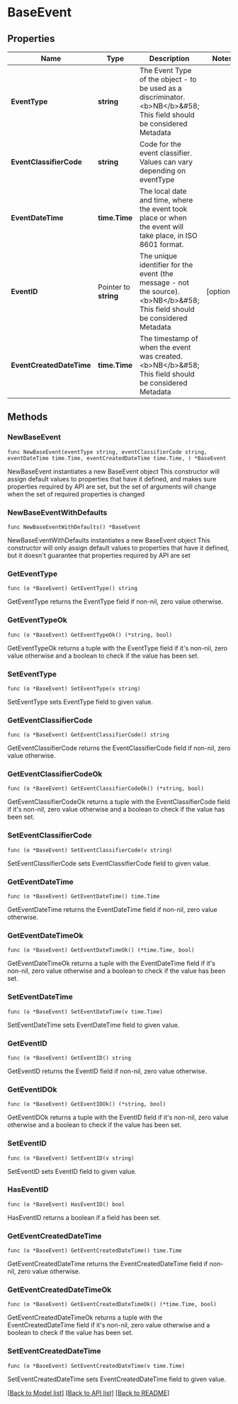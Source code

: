 # BaseEvent

## Properties

Name | Type | Description | Notes
------------ | ------------- | ------------- | -------------
**EventType** | **string** | The Event Type of the object - to be used as a discriminator.  &lt;b&gt;NB&lt;/b&gt;&amp;#58; This field should be considered Metadata  | 
**EventClassifierCode** | **string** | Code for the event classifier. Values can vary depending on eventType  | 
**EventDateTime** | **time.Time** | The local date and time, where the event took place or when the event will take place, in ISO 8601 format. | 
**EventID** | Pointer to **string** | The unique identifier for the event (the message - not the source).  &lt;b&gt;NB&lt;/b&gt;&amp;#58; This field should be considered Metadata  | [optional] 
**EventCreatedDateTime** | **time.Time** | The timestamp of when the event was created.  &lt;b&gt;NB&lt;/b&gt;&amp;#58; This field should be considered Metadata  | 

## Methods

### NewBaseEvent

`func NewBaseEvent(eventType string, eventClassifierCode string, eventDateTime time.Time, eventCreatedDateTime time.Time, ) *BaseEvent`

NewBaseEvent instantiates a new BaseEvent object
This constructor will assign default values to properties that have it defined,
and makes sure properties required by API are set, but the set of arguments
will change when the set of required properties is changed

### NewBaseEventWithDefaults

`func NewBaseEventWithDefaults() *BaseEvent`

NewBaseEventWithDefaults instantiates a new BaseEvent object
This constructor will only assign default values to properties that have it defined,
but it doesn't guarantee that properties required by API are set

### GetEventType

`func (o *BaseEvent) GetEventType() string`

GetEventType returns the EventType field if non-nil, zero value otherwise.

### GetEventTypeOk

`func (o *BaseEvent) GetEventTypeOk() (*string, bool)`

GetEventTypeOk returns a tuple with the EventType field if it's non-nil, zero value otherwise
and a boolean to check if the value has been set.

### SetEventType

`func (o *BaseEvent) SetEventType(v string)`

SetEventType sets EventType field to given value.


### GetEventClassifierCode

`func (o *BaseEvent) GetEventClassifierCode() string`

GetEventClassifierCode returns the EventClassifierCode field if non-nil, zero value otherwise.

### GetEventClassifierCodeOk

`func (o *BaseEvent) GetEventClassifierCodeOk() (*string, bool)`

GetEventClassifierCodeOk returns a tuple with the EventClassifierCode field if it's non-nil, zero value otherwise
and a boolean to check if the value has been set.

### SetEventClassifierCode

`func (o *BaseEvent) SetEventClassifierCode(v string)`

SetEventClassifierCode sets EventClassifierCode field to given value.


### GetEventDateTime

`func (o *BaseEvent) GetEventDateTime() time.Time`

GetEventDateTime returns the EventDateTime field if non-nil, zero value otherwise.

### GetEventDateTimeOk

`func (o *BaseEvent) GetEventDateTimeOk() (*time.Time, bool)`

GetEventDateTimeOk returns a tuple with the EventDateTime field if it's non-nil, zero value otherwise
and a boolean to check if the value has been set.

### SetEventDateTime

`func (o *BaseEvent) SetEventDateTime(v time.Time)`

SetEventDateTime sets EventDateTime field to given value.


### GetEventID

`func (o *BaseEvent) GetEventID() string`

GetEventID returns the EventID field if non-nil, zero value otherwise.

### GetEventIDOk

`func (o *BaseEvent) GetEventIDOk() (*string, bool)`

GetEventIDOk returns a tuple with the EventID field if it's non-nil, zero value otherwise
and a boolean to check if the value has been set.

### SetEventID

`func (o *BaseEvent) SetEventID(v string)`

SetEventID sets EventID field to given value.

### HasEventID

`func (o *BaseEvent) HasEventID() bool`

HasEventID returns a boolean if a field has been set.

### GetEventCreatedDateTime

`func (o *BaseEvent) GetEventCreatedDateTime() time.Time`

GetEventCreatedDateTime returns the EventCreatedDateTime field if non-nil, zero value otherwise.

### GetEventCreatedDateTimeOk

`func (o *BaseEvent) GetEventCreatedDateTimeOk() (*time.Time, bool)`

GetEventCreatedDateTimeOk returns a tuple with the EventCreatedDateTime field if it's non-nil, zero value otherwise
and a boolean to check if the value has been set.

### SetEventCreatedDateTime

`func (o *BaseEvent) SetEventCreatedDateTime(v time.Time)`

SetEventCreatedDateTime sets EventCreatedDateTime field to given value.



[[Back to Model list]](../README.md#documentation-for-models) [[Back to API list]](../README.md#documentation-for-api-endpoints) [[Back to README]](../README.md)


